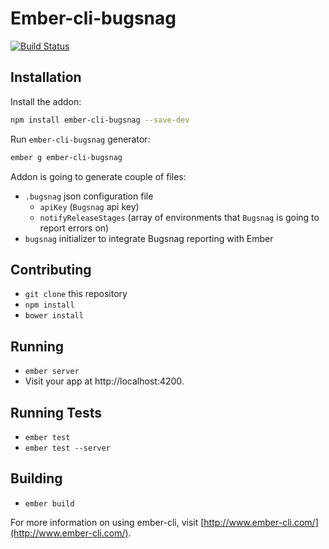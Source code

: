 # Ember-cli-bugsnag

[![Build Status](https://travis-ci.org/twokul/ember-cli-bugsnag.svg)](https://travis-ci.org/twokul/ember-cli-bugsnag)

## Installation

Install the addon:

```sh
npm install ember-cli-bugsnag --save-dev
```

Run `ember-cli-bugsnag` generator:

```sh
ember g ember-cli-bugsnag
```

Addon is going to generate couple of files:

+ `.bugsnag` json configuration file
  + `apiKey` (`Bugsnag` api key)
  + `notifyReleaseStages` (array of environments that `Bugsnag` is going to report errors on)
+ `bugsnag` initializer to integrate Bugsnag reporting with Ember

## Contributing

* `git clone` this repository
* `npm install`
* `bower install`

## Running

* `ember server`
* Visit your app at http://localhost:4200.

## Running Tests

* `ember test`
* `ember test --server`

## Building

* `ember build`

For more information on using ember-cli, visit [http://www.ember-cli.com/](http://www.ember-cli.com/).
